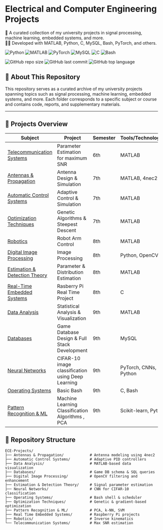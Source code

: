 # Electrical and Computer Engineering Projects
📁 A curated collection of my university projects in signal processing, machine learning, embedded systems, and more.  
👨‍💻 Developed with MATLAB, Python, C, MySQL, Bash, PyTorch, and others.

![Python](https://img.shields.io/badge/Python-3776AB?style=flat&logo=python&logoColor=white)
![MATLAB](https://img.shields.io/badge/MATLAB-orange?style=flat&logo=mathworks&logoColor=white)
![PyTorch](https://img.shields.io/badge/PyTorch-EE4C2C?style=flat&logo=pytorch&logoColor=white)
![MySQL](https://img.shields.io/badge/MySQL-4479A1?style=flat&logo=mysql&logoColor=white)
![C](https://img.shields.io/badge/C-00599C?style=flat&logo=c&logoColor=white)
![Bash](https://img.shields.io/badge/Bash-121011?style=flat&logo=gnu-bash&logoColor=white)

![GitHub repo size](https://img.shields.io/github/repo-size/chrisdardas/ECE-Projects)
![GitHub last commit](https://img.shields.io/github/last-commit/chrisdardas/ECE-Projects)
![GitHub top language](https://img.shields.io/github/languages/top/chrisdardas/ECE-Projects)

## 📌 About This Repository

This repository serves as a curated archive of my university projects spanning topics such as signal processing, machine learning, embedded systems, and more. Each folder corresponds to a specific subject or course and contains code, reports, and supplementary materials.

---

## 🧠 Projects Overview

| Subject | Project | Semester | Tools/Technologies |
|--------|---------|----------|---------------------|
| [Telecommunication Systems](https://github.com/chrisdardas/ECE-Projects/tree/main/Telecommunication%20Systems) | Parameter Estimation for maximum SNR | 6th | MATLAB |
| [Antennas & Propagation](https://github.com/chrisdardas/ECE-Projects/tree/main/Antennas%20%26%20Propagation) | Antenna Design & Simulation | 7th | MATLAB, 4nec2 |
| [Automatic Control Systems](https://github.com/chrisdardas/ECE-Projects/tree/main/Automatic%20Control%20Systems) | Adaptive Control & Simulation | 7th | MATLAB |
| [Optimization Techniques](https://github.com/chrisdardas/ECE-Projects/tree/main/Optimization%20Techniques) | Genetic Algorithms & Steepest Descent | 7th | MATLAB |
| [Robotics](https://github.com/chrisdardas/ECE-Projects/tree/main/Robotics) | Robot Arm Control | 8th | MATLAB |
| [Digital Image Processing](https://github.com/chrisdardas/ECE-Projects/tree/main/Digital%20Image%20Processing) | Image Processing | 8th | Python, OpenCV |
| [Estimation & Detection Theory](https://github.com/chrisdardas/ECE-Projects/tree/main/Estimation%20%26%20Detection%20Theory) | Parameter & Distribution Estimation | 8th | MATLAB |
| [Real-Time Embedded Systems](https://github.com/chrisdardas/ECE-Projects/tree/main/Real%20Time%20Embeeded%20Systems) | Rasberry Pi Real Time Project | 8th | C |
| [Data Analysis](https://github.com/chrisdardas/ECE-Projects/tree/main/Data%20Analysis) | Statistical Analysis & Visualization | 9th | MATLAB |
| [Databases](https://github.com/chrisdardas/ECE-Projects/tree/main/Databases) | Game Database Design & Full Stack Development | 9th | MySQL |
| [Neural Networks](https://github.com/chrisdardas/ECE-Projects/tree/main/Neural%20Networks) | CIFAR-10 image classification using Deep Learning | 9th | PyTorch, CNNs, Python |
| [Operating Systems](https://github.com/chrisdardas/ECE-Projects/tree/main/Operating%20Systems) | Basic Bash | 9th | C, Bash |
| [Pattern Recognition & ML](https://github.com/chrisdardas/ECE-Projects/tree/main/Pattern%20Recognition%20%26%20Machine%20Learning) | Machine Learning Classification Algorithms , PCA | 9th | Scikit-learn, Python |

## 📁 Repository Structure

```
ECE-Projects/
├── Antennas & Propagation/            # Antenna modeling using 4nec2
├── Automatic Control Systems/         # Adaptive PID controllers
├── Data Analysis/                     # MATLAB-based data visualization
├── Databases/                         # Game DB schema & SQL queries
├── Digital Image Processing/          # OpenCV filtering and enhancement
├── Estimation & Detection Theory/     # Signal parameter estimation
├── Neural Networks/                   # CNN for CIFAR-10 classification
├── Operating Systems/                 # Bash shell & scheduler
├── Optimization Techniques/           # Genetic & gradient-based optimization
├── Pattern Recognition & ML/          # PCA, k-NN, SVM
├── Real Time Embedded Systems/        # Raspberry Pi projects
├── Robotics/                          # Inverse kinematics
└── Telecommunication Systems/         # Max SNR estimation
```